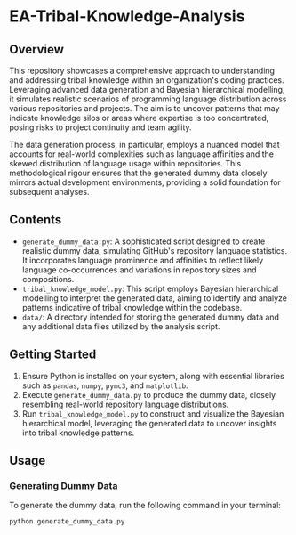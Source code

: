 # EA-Tribal-Knowledge-Analysis

## Overview

This repository showcases a comprehensive approach to understanding and addressing tribal knowledge within an organization's coding practices. Leveraging advanced data generation and Bayesian hierarchical modelling, it simulates realistic scenarios of programming language distribution across various repositories and projects. The aim is to uncover patterns that may indicate knowledge silos or areas where expertise is too concentrated, posing risks to project continuity and team agility.

The data generation process, in particular, employs a nuanced model that accounts for real-world complexities such as language affinities and the skewed distribution of language usage within repositories. This methodological rigour ensures that the generated dummy data closely mirrors actual development environments, providing a solid foundation for subsequent analyses.

## Contents

- `generate_dummy_data.py`: A sophisticated script designed to create realistic dummy data, simulating GitHub's repository language statistics. It incorporates language prominence and affinities to reflect likely language co-occurrences and variations in repository sizes and compositions.
- `tribal_knowledge_model.py`: This script employs Bayesian hierarchical modelling to interpret the generated data, aiming to identify and analyze patterns indicative of tribal knowledge within the codebase.
- `data/`: A directory intended for storing the generated dummy data and any additional data files utilized by the analysis script.

## Getting Started

1. Ensure Python is installed on your system, along with essential libraries such as `pandas`, `numpy`, `pymc3`, and `matplotlib`.
2. Execute `generate_dummy_data.py` to produce the dummy data, closely resembling real-world repository language distributions.
3. Run `tribal_knowledge_model.py` to construct and visualize the Bayesian hierarchical model, leveraging the generated data to uncover insights into tribal knowledge patterns.

## Usage

### Generating Dummy Data

To generate the dummy data, run the following command in your terminal:

```bash
python generate_dummy_data.py
